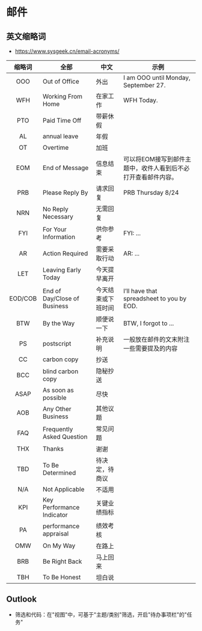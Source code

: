 # 邮件

## 英文缩略词
* https://www.sysgeek.cn/email-acronyms/

| 缩略词 | 全部 | 中文 | 示例 |
| :-: | - | - | - |
| OOO | Out of Office | 外出 | I am OOO until Monday, September 27. |
| WFH | Working From Home | 在家工作 | WFH Today. |
| PTO | Paid Time Off | 带薪休假 |  |
| AL | annual leave| 年假 |  |
| OT | Overtime | 加班 |  |
| EOM | End of Message | 信息结束 | 可以将EOM接写到邮件主题中，收件人看到后不必打开查看邮件内容。 |
| PRB | Please Reply By | 请求回复 | PRB Thursday 8/24 |
| NRN | No Reply Necessary | 无需回复 |  |
| FYI | For Your Information | 供你参考 | FYI: ... |
| AR | Action Required | 需要采取行动 | AR: ... |
| LET | Leaving Early Today | 今天提早离开 |  |
| EOD/COB | End of Day/Close of Business | 今天结束或下班时间 | I’ll have that spreadsheet to you by EOD. |
| BTW | By the Way | 顺便说一下 | BTW, I forgot to ... |
| PS | postscript | 补充说明 | 一般放在邮件的文末附注一些需要提及的内容 |
| CC | carbon copy | 抄送 |  |
| BCC | blind carbon copy | 隐秘抄送 |  |
| ASAP | As soon as possible | 尽快 |  |
| AOB | Any Other Business | 其他议题 |  |
| FAQ | Frequently Asked Question | 常见问题 |  |
| THX | Thanks | 谢谢 |  |
| TBD | To Be Determined | 待决定，待商议 |  |
| N/A | Not Applicable | 不适用 |  |
| KPI | Key Performance Indicator | 关键业绩指标 |  |
| PA | performance appraisal | 绩效考核 |  |
| OMW | On My Way | 在路上 |  |
| BRB | Be Right Back | 马上回来 |  |
| TBH | To Be Honest | 坦白说 |  |

## Outlook
* 筛选和代码：在"视图"中，可基于"主题/类别"筛选，开启"待办事项栏"的"任务"
